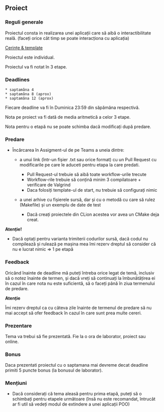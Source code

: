 ## Proiect

### Reguli generale

Proiectul consta in realizarea unei aplicații care să aibă o interactibilitate reală. (faceți orice cât timp se poate interacționa cu aplicația)

[Cerințe & template](https://github.com/Ionnier/oop-template)

Proiectul este individual.

Proiectul va fi notat în 3 etape.

### Deadlines

    * saptamâna 4
    * saptamâna 8 (aprox)
    * saptamâna 12 (aprox)

Fiecare deadline va fi în Duminica 23:59 din săpămâna respectivă.

Nota pe proiect va fi dată de media aritmetică a celor 3 etape.

Nota pentru o etapă nu se poate schimba dacă modificați după predare.

### Predare

* Încărcarea în Assigment-ul de pe Teams a uneia dintre:
  
  * a unui link (într-un fișier .txt sau orice format) cu un Pull Request cu modificarile pe care le aduceti pentru etapa la care predati. 
  
    * Pull Request-ul trebuie să aibă toate workflow-urile trecute
    * Workflow-rile trebuie să conțină minim 3 compilatoare + verificare de Valgrind
    * Daca folosiți template-ul de start, nu trebuie să configurați nimic
  * a unei arhive cu fișierele sursă, dar și cu o metodă cu care să rulez (Makefile) și un exemplu de date de test
    * Dacă creați proiectele din CLion acestea vor avea un CMake deja creat.

**Atenție!**

 * Dacă optați pentru varianta trimiterii codurilor sursă, dacă codul nu compilează și rulează pe mașina mea  îmi rezerv dreptul să consider că nu e lucrat nimic => 1 pe etapă

### Feedback

Oricând înainte de deadline mă puteți întreba orice legat de temă, inclusiv să o notez înainte de termen, și dacă vreți să continuați la îmbunătățirea ei în cazul în care nota nu este suficientă, să o faceți până în ziua termenului de predare.

**Atenție**

Îmi rezerv dreptul ca cu câteva zile înainte de termenul de predare să nu mai accept să ofer feedback în cazul în care sunt prea multe cereri.

### Prezentare

Tema va trebui să fie prezentată. Fie la o ora de laborator, proiect sau online.

### Bonus

Daca prezentati proiectul cu o saptamana mai devreme decat deadline primiti 5 puncte bonus (la bonusul de laborator).

### Mențiuni

 * Dacă considerați că tema aleasă pentru prima etapă, puteți să o schimbați pentru etapele următoare (însă nu este recomandat, întrucât ar fi util să vedeți modul de extindere a unei aplicații POO)